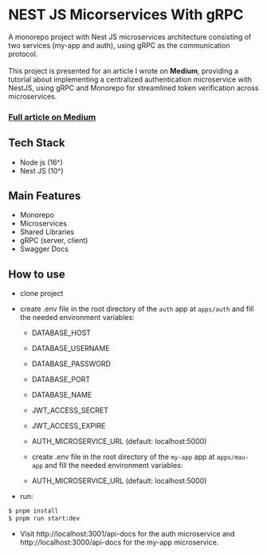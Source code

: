 # NEST JS Micorservices With gRPC

A monorepo project with Nest JS microservices architecture consisting of two services (my-app and auth), using gRPC as the communication protocol.<br/><br/>
This project is presented for an article I wrote on <strong>Medium</strong>, providing a tutorial about implementing a centralized authentication microservice with NestJS, using gRPC and Monorepo for streamlined token verification across microservices.<br/>

### [Full article on Medium](https://medium.com/@tareksaimouah/centralized-authentication-microservice-implementing-token-verification-with-nestjs-and-grpc-81a1f771bc7e)

## Tech Stack

- Node js (16^)
- Nest JS (10^)

## Main Features

- Monorepo
- Microservices
- Shared Libraries
- gRPC (server, client)
- Swagger Docs

## How to use

- clone project

- create .env file in the root directory of the `auth` app at `apps/auth` and fill the needed environment variables:

  - DATABASE_HOST
  - DATABASE_USERNAME
  - DATABASE_PASSWORD
  - DATABASE_PORT
  - DATABASE_NAME

  - JWT_ACCESS_SECRET
  - JWT_ACCESS_EXPIRE

  - AUTH_MICROSERVICE_URL (default: localhost:5000)

  - create .env file in the root directory of the `my-app` app at `apps/mau-app` and fill the needed environment variables:

  - AUTH_MICROSERVICE_URL (default: localhost:5000)

- run:

```bash
$ pnpm install
$ pnpm run start:dev
```

- Visit http://localhost:3001/api-docs for the auth microservice and http://localhost:3000/api-docs for the my-app microservice.
